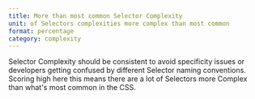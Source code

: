 ```yaml
---
title: More than most common Selector Complexity
unit: of Selectors complexities more complex than most common
format: percentage
category: complexity
---
```


Selector Complexity should be consistent to avoid specificity issues or developers getting confused by different Selector naming conventions. Scoring high here this means there are a lot of Selectors more Complex than what's most common in the CSS.
